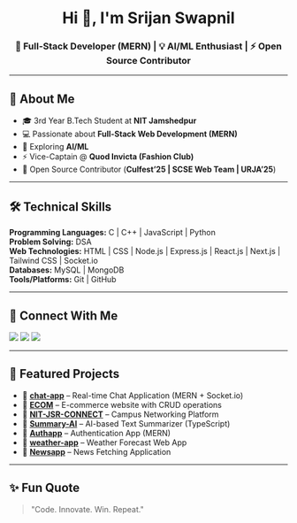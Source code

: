 <h1 align="center">Hi 👋, I'm Srijan Swapnil</h1>
<h3 align="center">🚀 Full-Stack Developer (MERN) | 💡 AI/ML Enthusiast | ⚡ Open Source Contributor</h3>

---

## 🌟 About Me
- 🎓 3rd Year B.Tech Student at **NIT Jamshedpur**
- 💻 Passionate about **Full-Stack Web Development (MERN)**
- 🤖 Exploring **AI/ML**
- ⚡ Vice-Captain @ **Quod Invicta (Fashion Club)**
- 🔗 Open Source Contributor (**Culfest’25 | SCSE Web Team | URJA’25**)

---

## 🛠 Technical Skills  

**Programming Languages:** C | C++ | JavaScript | Python  
**Problem Solving:** DSA  
**Web Technologies:** HTML | CSS | Node.js | Express.js | React.js | Next.js | Tailwind CSS | Socket.io  
**Databases:** MySQL | MongoDB  
**Tools/Platforms:** Git | GitHub  

---

## 🔗 Connect With Me
<p align="left">
<a href="mailto:srijanthere@gmail.com"><img src="https://img.shields.io/badge/-Gmail-red?style=for-the-badge&logo=gmail&logoColor=white"/></a>
<a href="https://www.linkedin.com/in/srijanswapnil"><img src="https://img.shields.io/badge/-LinkedIn-blue?style=for-the-badge&logo=linkedin&logoColor=white"/></a>
<a href="https://github.com/srijanswapnil"><img src="https://img.shields.io/badge/-GitHub-black?style=for-the-badge&logo=github&logoColor=white"/></a>
</p>

---

## 📂 Featured Projects  

- 🔹 [**chat-app**](https://github.com/srijanswapnil/chat-app) – Real-time Chat Application (MERN + Socket.io)  
- 🔹 [**ECOM**](https://github.com/srijanswapnil/ECOM) – E-commerce website with CRUD operations  
- 🔹 [**NIT-JSR-CONNECT**](https://github.com/srijanswapnil/NIT-JSR-CONNECT) – Campus Networking Platform  
- 🔹 [**Summary-AI**](https://github.com/srijanswapnil/Summary-AI) – AI-based Text Summarizer (TypeScript)  
- 🔹 [**Authapp**](https://github.com/srijanswapnil/Authapp) – Authentication App (MERN)  
- 🔹 [**weather-app**](https://github.com/srijanswapnil/weather-app) – Weather Forecast Web App  
- 🔹 [**Newsapp**](https://github.com/srijanswapnil/Newsapp) – News Fetching Application  

---

## ✨ Fun Quote
> "Code. Innovate. Win. Repeat."
